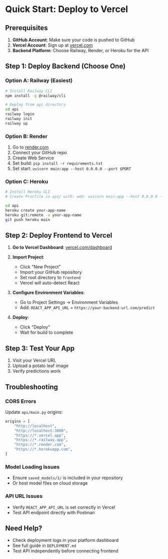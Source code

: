 # Quick Start: Deploy to Vercel

## Prerequisites

1. **GitHub Account**: Make sure your code is pushed to GitHub
2. **Vercel Account**: Sign up at [vercel.com](https://vercel.com)
3. **Backend Platform**: Choose Railway, Render, or Heroku for the API

## Step 1: Deploy Backend (Choose One)

### Option A: Railway (Easiest)
```bash
# Install Railway CLI
npm install -g @railway/cli

# Deploy from api directory
cd api
railway login
railway init
railway up
```

### Option B: Render
1. Go to [render.com](https://render.com)
2. Connect your GitHub repo
3. Create Web Service
4. Set build: `pip install -r requirements.txt`
5. Set start: `uvicorn main:app --host 0.0.0.0 --port $PORT`

### Option C: Heroku
```bash
# Install Heroku CLI
# Create Procfile in api/ with: web: uvicorn main:app --host 0.0.0.0 --port $PORT

cd api
heroku create your-app-name
heroku git:remote -a your-app-name
git push heroku main
```

## Step 2: Deploy Frontend to Vercel

1. **Go to Vercel Dashboard**: [vercel.com/dashboard](https://vercel.com/dashboard)

2. **Import Project**:
   - Click "New Project"
   - Import your GitHub repository
   - Set root directory to `frontend`
   - Vercel will auto-detect React

3. **Configure Environment Variables**:
   - Go to Project Settings → Environment Variables
   - Add: `REACT_APP_API_URL` = `https://your-backend-url.com/predict`

4. **Deploy**:
   - Click "Deploy"
   - Wait for build to complete

## Step 3: Test Your App

1. Visit your Vercel URL
2. Upload a potato leaf image
3. Verify predictions work

## Troubleshooting

### CORS Errors
Update `api/main.py` origins:
```python
origins = [
    "http://localhost",
    "http://localhost:3000",
    "https://*.vercel.app",
    "https://*.railway.app",
    "https://*.render.com",
    "https://*.herokuapp.com",
]
```

### Model Loading Issues
- Ensure `saved_models/1/` is included in your repository
- Or host model files on cloud storage

### API URL Issues
- Verify `REACT_APP_API_URL` is set correctly in Vercel
- Test API endpoint directly with Postman

## Need Help?

- Check deployment logs in your platform dashboard
- See full guide in `DEPLOYMENT.md`
- Test API independently before connecting frontend 